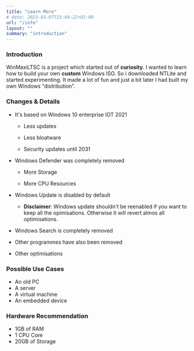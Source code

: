```yaml
---
title: "Learn More"
# date: 2023-03-07T15:04:22+01:00
url: "/info"
layout: ""
summary: "introduction"
---
```



### Introduction

WinMaxiLTSC is a project which started out of **curiosity**. I wanted to learn how to build your own **custom** Windows ISO. So i downloaded NTLite and started experimenting. It made a lot of fun and just a bit later I had built my own Windows "distribution". 

### Changes  & Details

- It's based on Windows 10 enterprise IOT 2021

    - Less updates

    - Less bloatware

    - Security updates until 2031

- Windows Defender was completely removed

    - More Storage

    - More CPU Resources

- Windows Update is disabled by default

    - **Disclaimer**: Windows update shouldn't be reenabled if you want to keep all the opimisations. Otherwise it will revert almos all optimisations.

- Windows Search is completely removed

 - Other programmes have also been removed

 - Other optimisations

### Possible Use Cases

- An old PC
- A server
- A virtual machine
- An embedded device

### Hardware Recommendation

- 1GB of RAM
- 1 CPU Core
- 20GB of Storage
